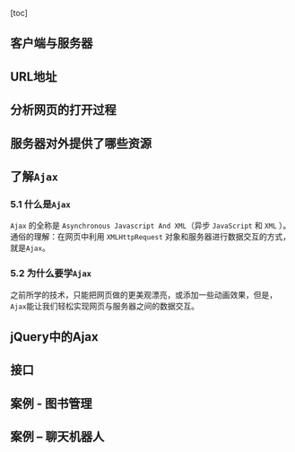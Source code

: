 [toc]

## 客户端与服务器


## URL地址


## 分析网页的打开过程


## 服务器对外提供了哪些资源


## 了解`Ajax`

### 5.1 什么是`Ajax`

`Ajax` 的全称是 `Asynchronous Javascript And XML`（异步 `JavaScript` 和 `XML` ）。
通俗的理解：在网页中利用 `XMLHttpRequest` 对象和服务器进行数据交互的方式，就是`Ajax`。

### 5.2 为什么要学`Ajax`

之前所学的技术，只能把网页做的更美观漂亮，或添加一些动画效果，但是，`Ajax`能让我们轻松实现网页与服务器之间的数据交互。


## jQuery中的Ajax


## 接口


## 案例 - 图书管理


## 案例 – 聊天机器人

